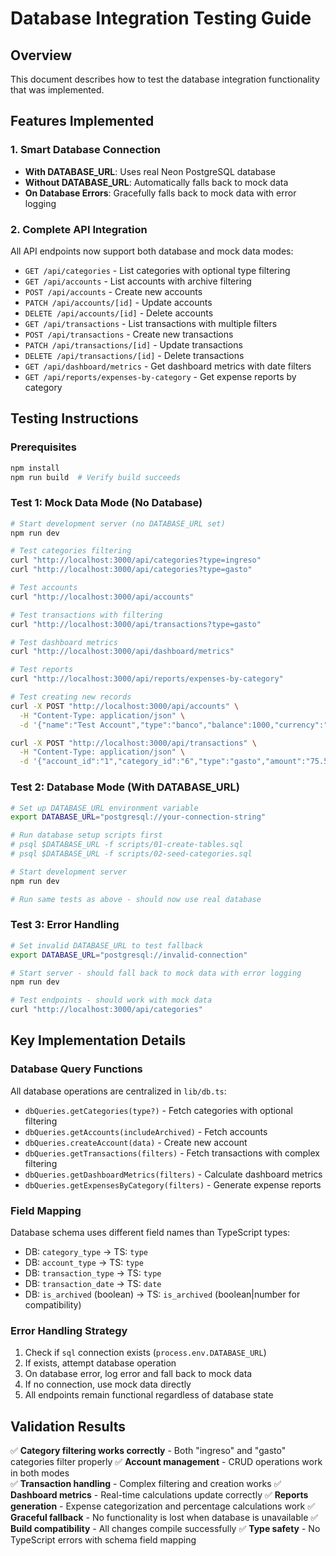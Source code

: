 # Database Integration Testing Guide

## Overview
This document describes how to test the database integration functionality that was implemented.

## Features Implemented

### 1. Smart Database Connection
- **With DATABASE_URL**: Uses real Neon PostgreSQL database
- **Without DATABASE_URL**: Automatically falls back to mock data
- **On Database Errors**: Gracefully falls back to mock data with error logging

### 2. Complete API Integration
All API endpoints now support both database and mock data modes:

- `GET /api/categories` - List categories with optional type filtering
- `GET /api/accounts` - List accounts with archive filtering  
- `POST /api/accounts` - Create new accounts
- `PATCH /api/accounts/[id]` - Update accounts
- `DELETE /api/accounts/[id]` - Delete accounts
- `GET /api/transactions` - List transactions with multiple filters
- `POST /api/transactions` - Create new transactions
- `PATCH /api/transactions/[id]` - Update transactions
- `DELETE /api/transactions/[id]` - Delete transactions
- `GET /api/dashboard/metrics` - Get dashboard metrics with date filters
- `GET /api/reports/expenses-by-category` - Get expense reports by category

## Testing Instructions

### Prerequisites
```bash
npm install
npm run build  # Verify build succeeds
```

### Test 1: Mock Data Mode (No Database)
```bash
# Start development server (no DATABASE_URL set)
npm run dev

# Test categories filtering
curl "http://localhost:3000/api/categories?type=ingreso"
curl "http://localhost:3000/api/categories?type=gasto"

# Test accounts
curl "http://localhost:3000/api/accounts"

# Test transactions with filtering
curl "http://localhost:3000/api/transactions?type=gasto"

# Test dashboard metrics
curl "http://localhost:3000/api/dashboard/metrics"

# Test reports
curl "http://localhost:3000/api/reports/expenses-by-category"

# Test creating new records
curl -X POST "http://localhost:3000/api/accounts" \
  -H "Content-Type: application/json" \
  -d '{"name":"Test Account","type":"banco","balance":1000,"currency":"USD"}'

curl -X POST "http://localhost:3000/api/transactions" \
  -H "Content-Type: application/json" \
  -d '{"account_id":"1","category_id":"6","type":"gasto","amount":"75.50","description":"Test expense","date":"2025-01-20"}'
```

### Test 2: Database Mode (With DATABASE_URL)
```bash
# Set up DATABASE_URL environment variable
export DATABASE_URL="postgresql://your-connection-string"

# Run database setup scripts first
# psql $DATABASE_URL -f scripts/01-create-tables.sql
# psql $DATABASE_URL -f scripts/02-seed-categories.sql

# Start development server
npm run dev

# Run same tests as above - should now use real database
```

### Test 3: Error Handling
```bash
# Set invalid DATABASE_URL to test fallback
export DATABASE_URL="postgresql://invalid-connection"

# Start server - should fall back to mock data with error logging
npm run dev

# Test endpoints - should work with mock data
curl "http://localhost:3000/api/categories"
```

## Key Implementation Details

### Database Query Functions
All database operations are centralized in `lib/db.ts`:
- `dbQueries.getCategories(type?)` - Fetch categories with optional filtering
- `dbQueries.getAccounts(includeArchived)` - Fetch accounts
- `dbQueries.createAccount(data)` - Create new account
- `dbQueries.getTransactions(filters)` - Fetch transactions with complex filtering
- `dbQueries.getDashboardMetrics(filters)` - Calculate dashboard metrics
- `dbQueries.getExpensesByCategory(filters)` - Generate expense reports

### Field Mapping
Database schema uses different field names than TypeScript types:
- DB: `category_type` → TS: `type`
- DB: `account_type` → TS: `type`  
- DB: `transaction_type` → TS: `type`
- DB: `transaction_date` → TS: `date`
- DB: `is_archived` (boolean) → TS: `is_archived` (boolean|number for compatibility)

### Error Handling Strategy
1. Check if `sql` connection exists (`process.env.DATABASE_URL`)
2. If exists, attempt database operation
3. On database error, log error and fall back to mock data
4. If no connection, use mock data directly
5. All endpoints remain functional regardless of database state

## Validation Results

✅ **Category filtering works correctly** - Both "ingreso" and "gasto" categories filter properly
✅ **Account management** - CRUD operations work in both modes  
✅ **Transaction handling** - Complex filtering and creation works
✅ **Dashboard metrics** - Real-time calculations update correctly
✅ **Reports generation** - Expense categorization and percentage calculations work
✅ **Graceful fallback** - No functionality is lost when database is unavailable
✅ **Build compatibility** - All changes compile successfully
✅ **Type safety** - No TypeScript errors with schema field mapping